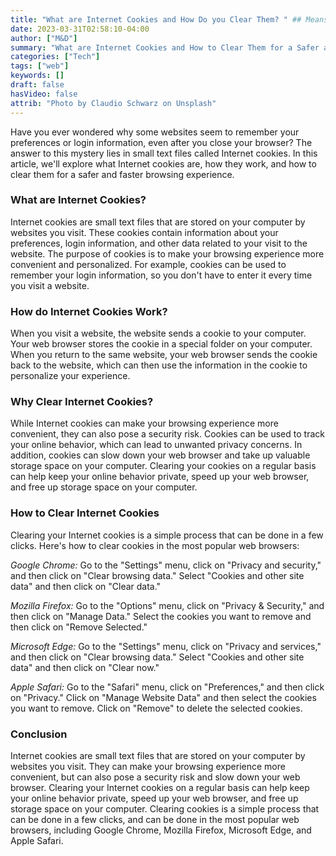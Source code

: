 ```yaml
---
title: "What are Internet Cookies and How Do you Clear Them? " ## Means name of the article is filename
date: 2023-03-31T02:58:10-04:00
author: ["M&D"]
summary: "What are Internet Cookies and How to Clear Them for a Safer and Faster Browsing Experience"
categories: ["Tech"]
tags: ["web"]
keywords: []
draft: false
hasVideo: false
attrib: "Photo by Claudio Schwarz on Unsplash"
---
```


Have you ever wondered why some websites seem to remember your preferences or login information, even after you close your browser? The answer to this mystery lies in small text files called Internet cookies. In this article, we'll explore what Internet cookies are, how they work, and how to clear them for a safer and faster browsing experience.

### What are Internet Cookies?

Internet cookies are small text files that are stored on your computer by websites you visit. These cookies contain information about your preferences, login information, and other data related to your visit to the website. The purpose of cookies is to make your browsing experience more convenient and personalized. For example, cookies can be used to remember your login information, so you don't have to enter it every time you visit a website.

### How do Internet Cookies Work?

When you visit a website, the website sends a cookie to your computer. Your web browser stores the cookie in a special folder on your computer. When you return to the same website, your web browser sends the cookie back to the website, which can then use the information in the cookie to personalize your experience.

### Why Clear Internet Cookies?

While Internet cookies can make your browsing experience more convenient, they can also pose a security risk. Cookies can be used to track your online behavior, which can lead to unwanted privacy concerns. In addition, cookies can slow down your web browser and take up valuable storage space on your computer. Clearing your cookies on a regular basis can help keep your online behavior private, speed up your web browser, and free up storage space on your computer.

### How to Clear Internet Cookies

Clearing your Internet cookies is a simple process that can be done in a few clicks. Here's how to clear cookies in the most popular web browsers:

_Google Chrome:_ Go to the "Settings" menu, click on "Privacy and security," and then click on "Clear browsing data." Select "Cookies and other site data" and then click on "Clear data."

_Mozilla Firefox:_ Go to the "Options" menu, click on "Privacy & Security," and then click on "Manage Data." Select the cookies you want to remove and then click on "Remove Selected."

_Microsoft Edge:_ Go to the "Settings" menu, click on "Privacy and services," and then click on "Clear browsing data." Select "Cookies and other site data" and then click on "Clear now."

_Apple Safari:_ Go to the "Safari" menu, click on "Preferences," and then click on "Privacy." Click on "Manage Website Data" and then select the cookies you want to remove. Click on "Remove" to delete the selected cookies.

### Conclusion

Internet cookies are small text files that are stored on your computer by websites you visit. They can make your browsing experience more convenient, but can also pose a security risk and slow down your web browser. Clearing your Internet cookies on a regular basis can help keep your online behavior private, speed up your web browser, and free up storage space on your computer. Clearing cookies is a simple process that can be done in a few clicks, and can be done in the most popular web browsers, including Google Chrome, Mozilla Firefox, Microsoft Edge, and Apple Safari.
